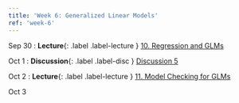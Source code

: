 ```yaml
---
title: 'Week 6: Generalized Linear Models'
ref: 'week-6'
---
```


Sep 30
: **Lecture**{: .label .label-lecture } [10. Regression and GLMs](lecture/lec10)

Oct 1
: **Discussion**{: .label .label-disc } [Discussion 5]()

Oct 2
: **Lecture**{: .label .label-lecture } [11. Model Checking for GLMs](lecture/lec11)

Oct 3
